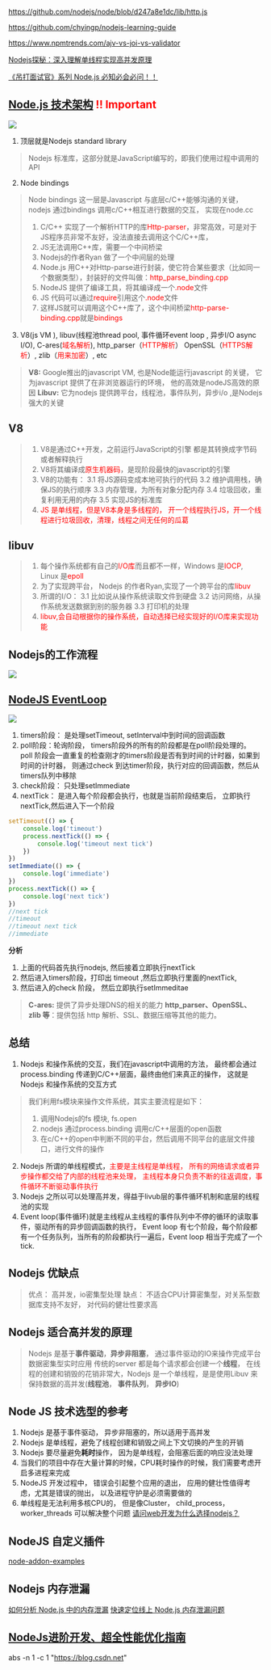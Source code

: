 https://github.com/nodejs/node/blob/d247a8e1dc/lib/http.js

https://github.com/chyingp/nodejs-learning-guide

https://www.npmtrends.com/ajv-vs-joi-vs-validator

[Nodejs探秘：深入理解单线程实现高并发原理](https://blog.csdn.net/j2IaYU7Y/article/details/81623516?depth_1-utm_source=distribute.pc_relevant.none-task-blog-BlogCommendFromBaidu-2&utm_source=distribute.pc_relevant.none-task-blog-BlogCommendFromBaidu-2)

[《吊打面试官》系列 Node.js 必知必会必问！！](https://mp.weixin.qq.com/s/94wxm57cd3fS96gixVAxMA)

## [Node.js 技术架构](https://juejin.cn/post/7081891057918558221)  <font color=red>!! Important</font>
![](https://img-blog.csdnimg.cn/img_convert/3a676412e0549e75b2bc0a816d85c44b.png)
1. 顶层就是Nodejs standard library 
> Nodejs 标准库，这部分就是JavaScript编写的，即我们使用过程中调用的API
2. Node bindings
> Node bindings 这一层是Javascript 与底层c/C++能够沟通的关键，nodejs 通过bindings 调用c/C++相互进行数据的交互， 实现在node.cc
> 1. C/C++ 实现了一个解析HTTP的库<font color=red>Http-parser</font>，非常高效，可是对于JS程序员非常不友好，没法直接去调用这个C/C++库，
> 2. JS无法调用C++库，需要一个中间桥梁
> 3. Nodejs的作者Ryan 做了一个中间层的处理
> 4. Node.js 用C++对Http-parse进行封装，使它符合某些要求（比如同一个数据类型），封装好的文件叫做：<font color=red>http_parse_binding.cpp</font>
> 5. NodeJS 提供了编译工具，将其编译成一个<font color=red>.node</font>文件
> 6. JS 代码可以通过<font color=red>require</font>引用这个<font color=red>.node</font>文件
> 7. 这样JS就可以调用这个C++库了，这个中间桥梁<font color=red>http-parse-binding.cpp</font>就是<font color=red>bindings</font>
3. V8(js VM ), libuv(线程池thread pool, 事件循环event loop , 异步I/O async I/O), C-ares(<font color=red>域名解析</font>), http_parser（<font color=red>HTTP解析</font>） OpenSSL（<font color=red>HTTPS解析</font>）, zlib（<font color=red>用来加密</font>）, etc
> **V8:** Google推出的javascript VM, 也是Node能运行javascript 的关键， 它为javascript 提供了在非浏览器运行的环境， 他的高效是nodeJS高效的原因
> **Libuv:** 它为nodejs 提供跨平台，线程池，事件队列，异步i/o ,是Nodejs强大的关键

## V8
> 1. V8是通过C++开发，之前运行JavaScript的引擎 都是其转换成字节码或者解释执行
> 2. V8将其编译成<font color=red>原生机器码</font>，是现阶段最快的javascript的引擎
> 3. V8的功能有：
> 3.1 将JS源码变成本地可执行的代码
> 3.2 维护调用栈，确保JS的执行顺序
> 3.3 内存管理，为所有对象分配内存
> 3.4 垃圾回收，重复利用无用的内存
> 3.5 实现JS的标准库
> 4. <font color=red>JS 是单线程，但是V8本身是多线程的， 开一个线程执行JS，开一个线程进行垃圾回收，清理，线程之间无任何的瓜葛</font>
## libuv
> 1. 每个操作系统都有自己的<font color=red>I/O库</font>而且都不一样，Windows 是<font color=red>IOCP</font>, Linux 是<font color=red>epoll</font>
> 2. 为了实现跨平台， Nodejs 的作者Ryan,实现了一个跨平台的库<font color=red>libuv</font>
> 3. 所谓的I/O：
> 3.1 比如说从操作系统读取文件到硬盘
> 3.2 访问网络，从操作系统发送数据到别的服务器
> 3.3 打印机的处理
> 4. <font color=red>libuv,会自动根据你的操作系统，自动选择已经实现好的I/O库来实现功能</font>

## Nodejs的工作流程
![](https://p3-juejin.byteimg.com/tos-cn-i-k3u1fbpfcp/065dcabeb42447428f5283259f01d0bd~tplv-k3u1fbpfcp-zoom-in-crop-mark:3780:0:0:0.awebp)
## [NodeJS EventLoop](https://zhuanlan.zhihu.com/p/56151579)

![](https://pic4.zhimg.com/80/v2-97a12551238a057224c93e6ad35ac167_1440w.jpg)

1. timers阶段：  是处理setTimeout, setInterval中到时间的回调函数
2. poll阶段：轮询阶段， timers阶段外的所有的阶段都是在poll阶段处理的。 poll 阶段会一直重复的检查刚才的timers阶段是否有到时间的计时器，如果到时间的计时器， 则通过check 到达timer阶段，执行对应的回调函数，然后从timers队列中移除
3. check阶段： 只处理setImmediate
4. nextTick： 是进入每个阶段都会执行，也就是当前阶段结束后， 立即执行nextTick,然后进入下一个阶段
```js
setTimeout(() => {
    console.log('timeout')
    process.nextTick(() => {
        console.log('timeout next tick')
    })
})
setImmediate(() => {
    console.log('immediate')
})
process.nextTick(() => {
    console.log('next tick')
})
//next tick
//timeout
//timeout next tick
//immediate
```
**分析**
1. 上面的代码首先执行nodejs, 然后接着立即执行nextTick 
2. 然后进入timers阶段，打印出 timeout ,然后立即执行里面的nextTick,
3. 然后进入的check 阶段， 然后立即执行setImmeditae

> **C-ares:** 提供了异步处理DNS的相关的能力
> **http_parser、OpenSSL、zlib 等**：提供包括 http 解析、SSL、数据压缩等其他的能力。


## 总结
1. Nodejs 和操作系统的交互，我们在javascript中调用的方法， 最终都会通过process.binding 传递到C/C++层面，最终由他们来真正的操作， 这就是Nodejs 和操作系统的交互方式
> 我们利用fs模块来操作文件系统，其实主要流程是如下：
> 1. 调用Nodejs的fs 模块, fs.open
> 2. nodejs 通过process.binding 调用c/C++层面的open函数
> 3. 在c/C++的open中判断不同的平台，然后调用不同平台的底层文件接口，进行文件的操作

2. Nodejs 所谓的单线程模式，<font color=red>主要是主线程是单线程， 所有的网络请求或者异步操作都交给了内部的线程池来处理， 主线程本身只负责不断的往返调度，事件循环不断驱动事件执行</font>
2. Nodejs 之所以可以处理高并发，得益于livub层的事件循环机制和底层的线程池的实现
3. Event loop(事件循环)就是主线程从主线程的事件队列中不停的循环的读取事件，驱动所有的异步回调函数的执行， Event loop 有七个阶段，每个阶段都有一个任务队列，当所有的阶段都执行一遍后，Event loop 相当于完成了一个tick.

## Nodejs 优缺点
> 优点： 高并发，io密集型处理
> 缺点： 不适合CPU计算密集型，对关系型数据库支持不友好， 对代码的健壮性要求高

## Nodejs 适合高并发的原理
> Nodejs 是基于**事件驱动**，**异步非阻塞**， 通过事件驱动的IO来操作完成平台数据密集型实时应用
> 传统的server 都是每个请求都会创建一个**线程**， 在线程的创建和销毁的花销非常大，Nodejs 是一个单线程，是是使用Libuv 来保持数据的高并发(**线程池**， **事件队列**， **异步IO**)

## Node JS 技术选型的参考
1. Nodejs 是基于事件驱动， 异步非阻塞的，所以适用于高并发
2. Nodejs 是单线程，避免了线程创建和销毁之间上下文切换的产生的开销
3. Nodejs 要尽量避免**耗时**操作， 因为是单线程，会阻塞后面的响应没法处理
4. 当我们的项目中存在大量计算的时候，CPU耗时操作的时候，我们需要考虑开启多进程来完成
5. NodeJS 开发过程中， 错误会引起整个应用的退出， 应用的健壮性值得考虑，尤其是错误的抛出， 以及进程守护是必须需要做的
6. 单线程是无法利用多核CPU的， 但是像Cluster， child_process，worker_threads 可以解决整个问题
[请问web开发为什么选择nodejs？](http://www.imooc.com/wenda/detail/571232)


## NodeJS 自定义插件
[node-addon-examples](https://github.com/nodejs/node-addon-examples)

## Nodejs 内存泄漏
[如何分析 Node.js 中的内存泄漏](https://zhuanlan.zhihu.com/p/25736931)
[快速定位线上 Node.js 内存泄漏问题](https://zhuanlan.zhihu.com/p/36349283)

## [NodeJs进阶开发、超全性能优化指南](https://mp.weixin.qq.com/s/CbKfnKQ96AhY2u7JwUmXGQ)

abs -n 1 -c 1 "https://blog.csdn.net"